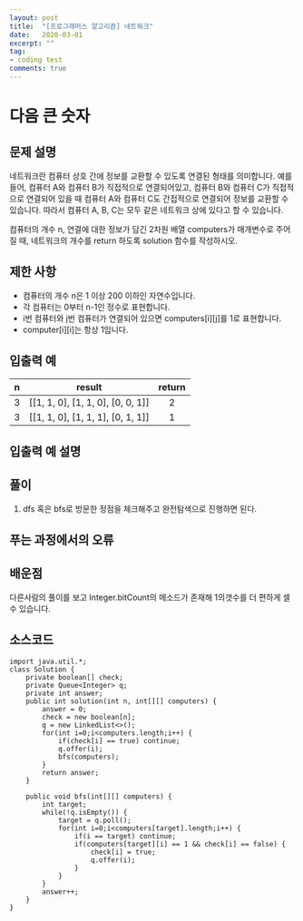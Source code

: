 ```yaml
---
layout: post
title:  "[프로그래머스 알고리즘] 네트워크"
date:   2020-03-01
excerpt: ""
tag:
- coding test 
comments: true
---
```


# 다음 큰 숫자

## 문제 설명  
네트워크란 컴퓨터 상호 간에 정보를 교환할 수 있도록 연결된 형태를 의미합니다. 예를 들어, 컴퓨터 A와 컴퓨터 B가 직접적으로 연결되어있고, 컴퓨터 B와 컴퓨터 C가 직접적으로 연결되어 있을 때 컴퓨터 A와 컴퓨터 C도 간접적으로 연결되어 정보를 교환할 수 있습니다. 따라서 컴퓨터 A, B, C는 모두 같은 네트워크 상에 있다고 할 수 있습니다.  
  
컴퓨터의 개수 n, 연결에 대한 정보가 담긴 2차원 배열 computers가 매개변수로 주어질 때, 네트워크의 개수를 return 하도록 solution 함수를 작성하시오.

  

## 제한 사항  
* 컴퓨터의 개수 n은 1 이상 200 이하인 자연수입니다.
* 각 컴퓨터는 0부터 n-1인 정수로 표현합니다.
* i번 컴퓨터와 j번 컴퓨터가 연결되어 있으면 computers[i][j]를 1로 표현합니다.
* computer[i][i]는 항상 1입니다.

## 입출력 예  
  
|n|result|return|
|:---:|:---:|:---:|
|3|[[1, 1, 0], [1, 1, 0], [0, 0, 1]]|2|
|3|[[1, 1, 0], [1, 1, 1], [0, 1, 1]]|1|


  
## 입출력 예 설명




## 풀이
1. dfs 혹은 bfs로 방문한 정점을 체크해주고 완전탐색으로 진행하면 된다.



## 푸는 과정에서의 오류




## 배운점
다른사람의 풀이를 보고 Integer.bitCount의 메소드가 존재해 1의갯수를 더 편하게 셀수 있습니다.



## 소스코드
~~~
import java.util.*;
class Solution {
    private boolean[] check;
    private Queue<Integer> q;
    private int answer;
    public int solution(int n, int[][] computers) {
        answer = 0;
        check = new boolean[n];
        q = new LinkedList<>();
        for(int i=0;i<computers.length;i++) {
            if(check[i] == true) continue;
            q.offer(i);
            bfs(computers);
        }
        return answer;
    }
    
    public void bfs(int[][] computers) {
        int target;
        while(!q.isEmpty()) {
            target = q.poll();
            for(int i=0;i<computers[target].length;i++) {
                if(i == target) continue;
                if(computers[target][i] == 1 && check[i] == false) {
                    check[i] = true;
                    q.offer(i);
                }
            }
        }
        answer++;
    }
}
~~~
